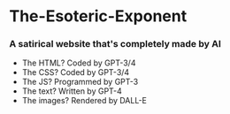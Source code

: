 # The-Esoteric-Exponent
### A satirical website that's completely made by AI

- The HTML? Coded by GPT-3/4
- The CSS? Coded by GPT-3/4
- The JS? Programmed by GPT-3
- The text? Written by GPT-4
- The images? Rendered by DALL-E
